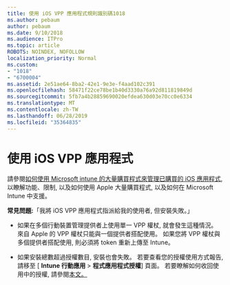 ```yaml
---
title: 使用 iOS VPP 應用程式規則識別碼1018
ms.author: pebaum
author: pebaum
ms.date: 9/10/2018
ms.audience: ITPro
ms.topic: article
ROBOTS: NOINDEX, NOFOLLOW
localization_priority: Normal
ms.custom:
- "1018"
- "6700004"
ms.assetid: 2e51ae64-8ba2-42e1-9e3e-f4aad102c391
ms.openlocfilehash: 58471f22ce78be1b40d3330a76a92d811819849d
ms.sourcegitcommit: 5fb7a4b28859690020efdea630d03e70cc0e6334
ms.translationtype: MT
ms.contentlocale: zh-TW
ms.lasthandoff: 06/28/2019
ms.locfileid: "35364835"
---
```

# <a name="working-with-ios-vpp-applications"></a>使用 iOS VPP 應用程式

請參閱[如何使用 Microsoft intune 的大量購買程式來管理已購買的 iOS 應用程式](https://docs.microsoft.com/intune/vpp-apps-ios), 以瞭解功能、限制, 以及如何使用 Apple 大量購買程式, 以及如何在 Microsoft Intune 中支援。
  
 **常見問題:**「我將 iOS VPP 應用程式指派給我的使用者, 但安裝失敗。」
  
- 如果在多個行動裝置管理提供者上使用單一 VPP 權杖, 就會發生這種情況。 來自 Apple 的 VPP 權杖只能與一個提供者搭配使用。 如果您將 VPP 權杖與多個提供者搭配使用, 則必須將 token 重新上傳至 Intune。

- 如果安裝總數超過授權數目, 安裝也會失敗。 若要查看您的授權使用方式報告, 請移至 [ **Intune 行動應用** \> **程式應用程式授權**] 頁面。 若要瞭解如何收回使用中的授權, 請參閱[本文。](https://docs.microsoft.com/intune/vpp-apps-ios#revoking-app-licenses-and-deleting-tokens)
